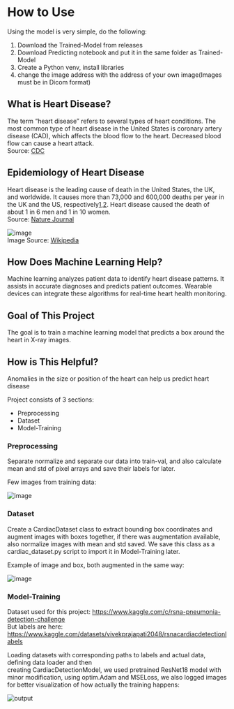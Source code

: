 # How to Use
Using the model is very simple, do the following:
1. Download the Trained-Model from releases
2. Download Predicting notebook and put it in the same folder as Trained-Model
3. Create a Python venv, install libraries
4. change the image address  with the address of your own image(Images must be in Dicom format)


## What is Heart Disease?
The term “heart disease” refers to several types of heart conditions. The most common type of heart disease in the United States is coronary artery disease (CAD), which affects the blood flow to the heart. Decreased blood flow can cause a heart attack.  
Source: [CDC](https://www.cdc.gov/heartdisease/about.htm)
## Epidemiology of Heart Disease
Heart disease is the leading cause of death in the United States, the UK, and worldwide. It causes more than 73,000 and 600,000 deaths per year in the UK and the US, respectively[1](https://www.nature.com/articles/s41598-023-34294-6#ref-CR1),[2](https://www.nature.com/articles/s41598-023-34294-6#ref-CR2). Heart disease caused the death of about 1 in 6 men and 1 in 10 women.  
Source: [Nature Journal](https://www.nature.com/articles/s41598-023-34294-6)


![image](https://github.com/parham2013/Heart-Detection-PyTorch/assets/74326920/1f0fec6d-9cd1-4714-ad47-c6149dbd67fa)  
Image Source: [Wikipedia](https://en.wikipedia.org/wiki/Coronary_artery_disease)


## How Does Machine Learning Help?  
Machine learning analyzes patient data to identify heart disease patterns. It assists in accurate diagnoses and predicts patient outcomes. Wearable devices can integrate these algorithms for real-time heart health monitoring.








## Goal of This Project
The goal is to train a machine learning model that predicts a box around the heart in X-ray images.  

## How is This Helpful?

Anomalies in the size or position of the heart can help us predict heart disease


Project consists of 3 sections:  
- Preprocessing
- Dataset
- Model-Training

### Preprocessing
Separate normalize and separate our data into train-val, and also calculate mean and std of pixel arrays and save their labels for later.  

Few images from training data:  

![image](https://github.com/parham2013/Heart-Detection-PyTorch/assets/74326920/3432b144-5d96-4322-a0f7-41ad87910ffa)

### Dataset
Create a CardiacDataset class to extract bounding box coordinates and augment images with boxes together, if there was augmentation available,
also normalize images with mean and std saved.
We save this class as a cardiac_dataset.py script to import it in Model-Training later.  

Example of image and box, both augmented in the same way:  

![image](https://github.com/parham2013/Heart-Detection-PyTorch/assets/74326920/e43869e7-ce63-46ee-a957-45f6cbcdfe55)

### Model-Training
Dataset used for this project: https://www.kaggle.com/c/rsna-pneumonia-detection-challenge  
But labels are here: https://www.kaggle.com/datasets/vivekprajapati2048/rsnacardiacdetectionlabels  

Loading datasets with corresponding paths to labels and actual data, defining data loader and then  
creating CardiacDetectionModel, we used pretrained ResNet18 model with minor modification, using optim.Adam and MSELoss,
we also logged images for better visualization of how actually the training happens:  

![output](https://github.com/parham2013/Heart-Detection-PyTorch/assets/74326920/0666c89e-dacc-4a6b-81ff-59c46ac852cc)
